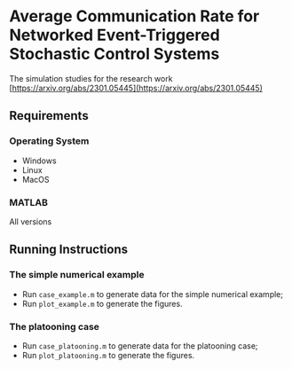 # Average Communication Rate for Networked Event-Triggered Stochastic Control Systems

The simulation studies for the research work [https://arxiv.org/abs/2301.05445](https://arxiv.org/abs/2301.05445)

## Requirements

### Operating System

- Windows
- Linux
- MacOS

### MATLAB

All versions

## Running Instructions

### The simple numerical example

- Run `case_example.m` to generate data for the simple numerical example;
- Run `plot_example.m` to generate the figures.

### The platooning case

- Run `case_platooning.m` to generate data for the platooning case;
- Run `plot_platooning.m` to generate the figures.

